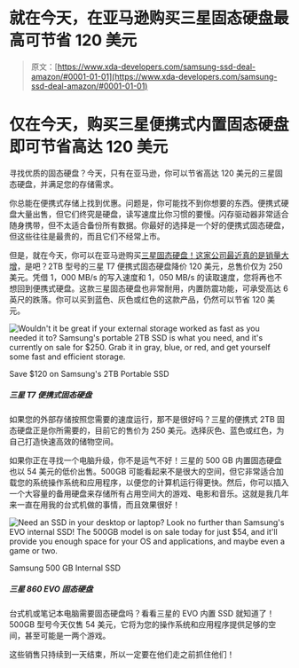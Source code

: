 # 就在今天，在亚马逊购买三星固态硬盘最高可节省 120 美元

> 原文：[https://www.xda-developers.com/samsung-ssd-deal-amazon/#0001-01-01](https://www.xda-developers.com/samsung-ssd-deal-amazon/#0001-01-01)

# 仅在今天，购买三星便携式内置固态硬盘即可节省高达 120 美元

寻找优质的固态硬盘？今天，只有在亚马逊，你可以节省高达 120 美元的三星固态硬盘，并满足您的存储需求。

你总能在便携式存储上找到优惠。问题是，你可能找不到你想要的东西。便携式硬盘大量出售，但它们终究是硬盘，读写速度比你习惯的要慢。闪存驱动器非常适合随身携带，但不太适合备份所有数据。你最好的选择是一个好的便携式固态硬盘，但这些往往是最贵的，而且它们不经常上市。

但是，就在今天，你可以在亚马逊购买[三星固态硬盘！这家公司最近真的是](https://www.amazon.com/deal/9531335c?tag=xda-k9f8e5k-20&ascsubtag=UUxdaUeUpU30468&asc_refurl=https%3A%2F%2Fwww.xda-developers.com%2Fsamsung-ssd-deal-amazon%2F&asc_campaign=Short-Term)[销量大增](https://www.xda-developers.com/samsung-galaxy-watch-3-watch-active-2-deal/)，是吧？2TB 型号的三星 T7 便携式固态硬盘降价 120 美元，总售价仅为 250 美元。凭借 1，000 MB/s 的写入速度和 1，050 MB/s 的读取速度，您将再也不想回到便携式硬盘。这款三星固态硬盘也非常耐用，内置防震功能，可承受高达 6 英尺的跌落。你可以买到蓝色、灰色或红色的这款产品，仍然可以节省 120 美元。

 <picture>![Wouldn't it be great if your external storage worked as fast as you needed it to? Samsung's portable 2TB SSD is what you need, and it's currently on sale for $250\. Grab it in gray, blue, or red, and get yourself some fast and efficient storage.](../Images/34377f2ef231086f918260699bc69611.png)</picture> 

Save $120 on Samsung's 2TB Portable SSD

##### 三星 T7 便携式固态硬盘

如果您的外部存储按照您需要的速度运行，那不是很好吗？三星的便携式 2TB 固态硬盘正是你所需要的，目前它的售价为 250 美元。选择灰色、蓝色或红色，为自己打造快速高效的储物空间。

如果你正在寻找一个电脑升级，你不是运气不好！三星的 500 GB 内置固态硬盘也以 54 美元的低价出售。500GB 可能看起来不是很大的空间，但它非常适合加载您的系统操作系统和应用程序，以便您的计算机运行得更快。然后，你可以插入一个大容量的备用硬盘来存储所有占用空间大的游戏、电影和音乐。这就是我几年来一直在用我的台式机做的事情，而且效果很好！

 <picture>![Need an SSD in your desktop or laptop? Look no further than Samsung's EVO internal SSD! The 500GB model is on sale today for just $54, and it'll provide you enough space for your OS and applications, and maybe even a game or two.](../Images/15e5937d6f514646c7140468d3520f5d.png)</picture> 

Samsung 500 GB Internal SSD

##### 三星 860 EVO 固态硬盘

台式机或笔记本电脑需要固态硬盘吗？看看三星的 EVO 内置 SSD 就知道了！500GB 型号今天仅售 54 美元，它将为您的操作系统和应用程序提供足够的空间，甚至可能是一两个游戏。

这些销售只持续到一天结束，所以一定要在他们走之前抓住他们！